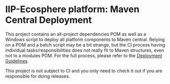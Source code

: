 # IIP-Ecosphere platform: Maven Central Deployment

This project contains an all-project dependencies POM as well as a Windows script to deploy all platform components to Maven central. Relying on a POM and a batch script may be a bit strange, but the CI process having individual tasks/responsibilities does not really fit to Maven structures, even not to a modules POM. For the full process, please refer to the [Deployment Guidelines](../../documentation/RELEASE.md). 

This project is not subject to CI and you only need to check it out if you are responsible for doing releases.